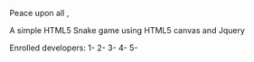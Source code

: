 
Peace upon all ,


A simple HTML5 Snake game using HTML5 canvas and Jquery

Enrolled developers:
1-
2-
3-
4-
5-
